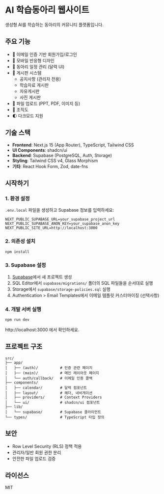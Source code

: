 # AI 학습동아리 웹사이트

생성형 AI를 학습하는 동아리의 커뮤니티 플랫폼입니다.

## 주요 기능

- 🔐 이메일 인증 기반 회원가입/로그인
- 📱 모바일 반응형 디자인
- 📅 동아리 일정 관리 (달력 UI)
- 📝 게시판 시스템
  - 공지사항 (관리자 전용)
  - 학습자료 게시판
  - 자유게시판
  - 사진 게시판
- 📎 파일 업로드 (PPT, PDF, 이미지 등)
- 🏢 조직도
- 🌓 다크모드 지원

## 기술 스택

- **Frontend**: Next.js 15 (App Router), TypeScript, Tailwind CSS
- **UI Components**: shadcn/ui
- **Backend**: Supabase (PostgreSQL, Auth, Storage)
- **Styling**: Tailwind CSS v4, Glass Morphism
- **기타**: React Hook Form, Zod, date-fns

## 시작하기

### 1. 환경 설정

`.env.local` 파일을 생성하고 Supabase 정보를 입력하세요:

```env
NEXT_PUBLIC_SUPABASE_URL=your_supabase_project_url
NEXT_PUBLIC_SUPABASE_ANON_KEY=your_supabase_anon_key
NEXT_PUBLIC_SITE_URL=http://localhost:3000
```

### 2. 의존성 설치

```bash
npm install
```

### 3. Supabase 설정

1. [Supabase](https://supabase.com)에서 새 프로젝트 생성
2. SQL Editor에서 `supabase/migrations/` 폴더의 SQL 파일들을 순서대로 실행
3. Storage에서 `supabase/storage-policies.sql` 실행
4. Authentication > Email Templates에서 이메일 템플릿 커스터마이징 (선택사항)

### 4. 개발 서버 실행

```bash
npm run dev
```

http://localhost:3000 에서 확인하세요.

## 프로젝트 구조

```
src/
├── app/
│   ├── (auth)/          # 인증 관련 페이지
│   ├── (main)/          # 메인 레이아웃 페이지
│   └── auth/callback/   # 이메일 인증 콜백
├── components/
│   ├── calendar/        # 달력 컴포넌트
│   ├── layout/          # 헤더, 네비게이션
│   ├── providers/       # Context Providers
│   └── ui/              # shadcn/ui 컴포넌트
├── lib/
│   └── supabase/        # Supabase 클라이언트
└── types/               # TypeScript 타입 정의
```

## 보안

- Row Level Security (RLS) 정책 적용
- 관리자/일반 회원 권한 분리
- 안전한 파일 업로드 검증

## 라이선스

MIT